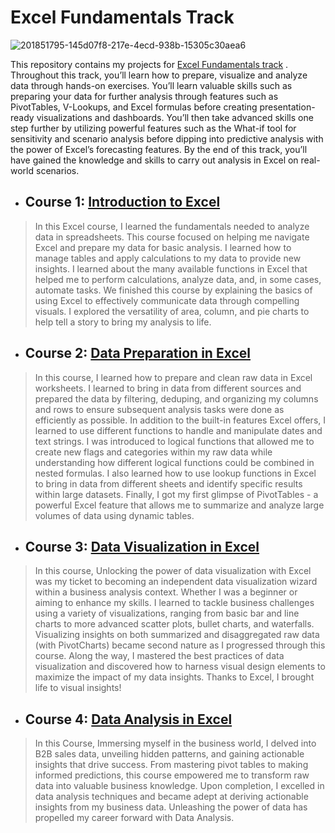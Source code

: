 # Excel Fundamentals Track

![201851795-145d07f8-217e-4ecd-938b-15305c30aea6](https://github.com/fatm2/Excel-Fundamentals-Track/assets/109034314/887e98b2-7b4d-44e0-bbeb-511b9719b2ec)


This repository contains my projects for [Excel Fundamentals track](https://app.datacamp.com/learn/skill-tracks/excel-fundamentals) . Throughout this track, you’ll learn how to prepare, visualize and analyze data through hands-on exercises. You’ll learn valuable skills such as preparing your data for further analysis through features such as PivotTables, V-Lookups, and Excel formulas before creating presentation-ready visualizations and dashboards.
You’ll then take advanced skills one step further by utilizing powerful features such as the What-if tool for sensitivity and scenario analysis before dipping into predictive analysis with the power of Excel’s forecasting features. By the end of this track, you’ll have gained the knowledge and skills to carry out analysis in Excel on real-world scenarios.


- ## Course  1: [Introduction to Excel](https://app.datacamp.com/learn/courses/introduction-to-excel)


> In this Excel course, I learned the fundamentals needed to analyze data in spreadsheets. This course focused on helping me navigate Excel and prepare my data for basic analysis. I learned how to manage tables and apply calculations to my data to provide new insights.
I learned about the many available functions in Excel that helped me to perform calculations, analyze data, and, in some cases, automate tasks.
We finished this course by explaining the basics of using Excel to effectively communicate data through compelling visuals. I explored the versatility of area, column, and pie charts to help tell a story to bring my analysis to life.

- ## Course 2: [Data Preparation in Excel](https://app.datacamp.com/learn/courses/data-preparation-in-excel)
> In this course, I learned how to prepare and clean raw data in Excel worksheets. I learned to bring in data from different sources and prepared the data by filtering, deduping, and organizing my columns and rows to ensure subsequent analysis tasks were done as efficiently as possible.
In addition to the built-in features Excel offers, I learned to use different functions to handle and manipulate dates and text strings. I was introduced to logical functions that allowed me to create new flags and categories within my raw data while understanding how different logical functions could be combined in nested formulas. I also learned how to use lookup functions in Excel to bring in data from different sheets and identify specific results within large datasets. Finally, I got my first glimpse of PivotTables - a powerful Excel feature that allows me to summarize and analyze large volumes of data using dynamic tables.

- ## Course 3: [Data Visualization in Excel](https://app.datacamp.com/learn/courses/data-visualization-in-excel)


> In this course, Unlocking the power of data visualization with Excel was my ticket to becoming an independent data visualization wizard within a business analysis context. Whether I was a beginner or aiming to enhance my skills. I learned to tackle business challenges using a variety of visualizations, ranging from basic bar and line charts to more advanced scatter plots, bullet charts, and waterfalls. Visualizing insights on both summarized and disaggregated raw data (with PivotCharts) became second nature as I progressed through this course. Along the way, I mastered the best practices of data visualization and discovered how to harness visual design elements to maximize the impact of my data insights. Thanks to Excel, I brought life to visual insights!

- ## Course 4: [Data Analysis in Excel](https://app.datacamp.com/learn/courses/data-analysis-in-excel)

> In this Course, Immersing myself in the business world, I delved into B2B sales data, unveiling hidden patterns, and gaining actionable insights that drive success. From mastering pivot tables to making informed predictions, this course empowered me to transform raw data into valuable business knowledge.
Upon completion, I excelled in data analysis techniques and became adept at deriving actionable insights from my business data. Unleashing the power of data has propelled my career forward with Data Analysis.
